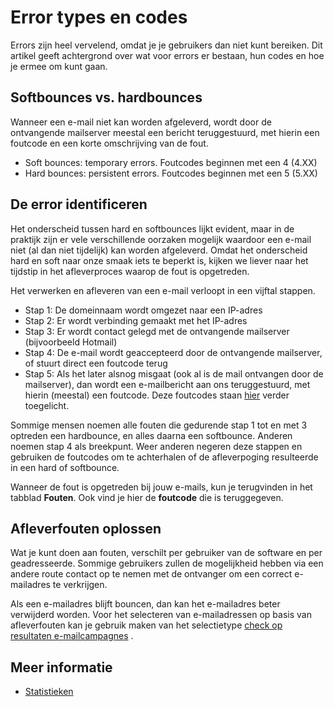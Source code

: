 # Error types en codes

Errors zijn heel vervelend, omdat je je gebruikers dan niet kunt bereiken. 
Dit artikel geeft achtergrond over wat voor errors er bestaan, hun codes 
en hoe je ermee om kunt gaan.

## Softbounces vs. hardbounces

Wanneer een e-mail niet kan worden afgeleverd, wordt door de ontvangende
mailserver meestal een bericht teruggestuurd, met hierin een foutcode en
een korte omschrijving van de fout.

-   Soft bounces: temporary errors. Foutcodes beginnen met een 4 (4.XX)
-   Hard bounces: persistent errors. Foutcodes beginnen met een 5 (5.XX)

## De error identificeren

Het onderscheid tussen hard en softbounces lijkt evident, maar in de
praktijk zijn er vele verschillende oorzaken mogelijk waardoor een
e-mail niet (al dan niet tijdelijk) kan worden afgeleverd. Omdat het
onderscheid hard en soft naar onze smaak iets te beperkt is, kijken we
liever naar het tijdstip in het afleverproces waarop de fout is
opgetreden.

Het verwerken en afleveren van een e-mail verloopt in een vijftal
stappen.

-   Stap 1: De domeinnaam wordt omgezet naar een IP-adres
-   Stap 2: Er wordt verbinding gemaakt met het IP-adres
-   Stap 3: Er wordt contact gelegd met de ontvangende mailserver
    (bijvoorbeeld Hotmail)
-   Stap 4: De e-mail wordt geaccepteerd door de ontvangende mailserver,
    of stuurt direct een foutcode terug
-   Stap 5: Als het later alsnog misgaat (ook al is de mail ontvangen
    door de mailserver), dan wordt een e-mailbericht aan ons
    teruggestuurd, met hierin (meestal) een foutcode. Deze foutcodes
    staan [hier](http://www.emailaddressmanager.com/tips/codes.html)
    verder toegelicht.

Sommige mensen noemen alle fouten die gedurende stap 1 tot en met 3
optreden een hardbounce, en alles daarna een softbounce. Anderen noemen
stap 4 als breekpunt. Weer anderen negeren deze stappen en gebruiken de
foutcodes om te achterhalen of de afleverpoging resulteerde in een hard
of softbounce.

Wanneer de fout is opgetreden bij jouw e-mails, kun je terugvinden in
het tabblad **Fouten**. Ook vind je hier de **foutcode** die is
teruggegeven.

## Afleverfouten oplossen

Wat je kunt doen aan fouten, verschilt per gebruiker van de software en
per geadresseerde. Sommige gebruikers zullen de mogelijkheid hebben via
een andere route contact op te nemen met de ontvanger om een correct
e-mailadres te verkrijgen.

Als een e-mailadres blijft bouncen, dan kan het e-mailadres beter
verwijderd worden. Voor het selecteren van e-mailadressen op basis van
afleverfouten kan je gebruik maken van het selectietype [check op
resultaten
e-mailcampagnes](./selectie-condities-check-op-resultaten-campagnes.md)
.

## Meer informatie

* [Statistieken](./statistics)
